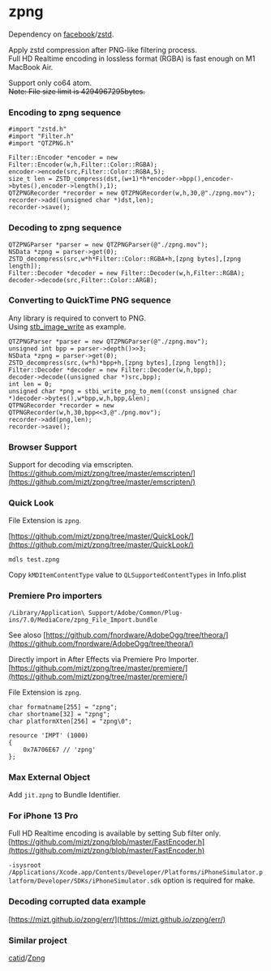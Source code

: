 # zpng

Dependency on [facebook](https://github.com/facebook)/[zstd](https://github.com/facebook/zstd).

Apply zstd compression after PNG-like filtering process.    
Full HD Realtime encoding in lossless format (RGBA) is fast enough on M1 MacBook Air.

Support only co64 atom.    
~~Note: File size limit is 4294967295bytes.~~

### Encoding to zpng sequence

```
#import "zstd.h"
#import "Filter.h"
#import "QTZPNG.h"
```

```
Filter::Encoder *encoder = new Filter::Encoder(w,h,Filter::Color::RGBA);
encoder->encode(src,Filter::Color::RGBA,5);
size_t len = ZSTD_compress(dst,(w+1)*h*encoder->bpp(),encoder->bytes(),encoder->length(),1);
QTZPNGRecorder *recorder = new QTZPNGRecorder(w,h,30,@"./zpng.mov");
recorder->add((unsigned char *)dst,len);
recorder->save();
```
### Decoding to zpng sequence

```
QTZPNGParser *parser = new QTZPNGParser(@"./zpng.mov");
NSData *zpng = parser->get(0);
ZSTD_decompress(src,w*h*Filter::Color::RGBA+h,[zpng bytes],[zpng length]);
Filter::Decoder *decoder = new Filter::Decoder(w,h,Filter::RGBA);
decoder->decode(src,Filter::Color::ARGB);
```

### Converting to QuickTime PNG sequence

Any library is required to convert to PNG.    
Using [stb_image_write](https://github.com/nothings/stb/blob/master/stb_image_write.h) as example.

```
QTZPNGParser *parser = new QTZPNGParser(@"./zpng.mov");
unsigned int bpp = parser->depth()>>3;
NSData *zpng = parser->get(0);
ZSTD_decompress(src,(w*h)*bpp+h,[zpng bytes],[zpng length]);
Filter::Decoder *decoder = new Filter::Decoder(w,h,bpp);
decoder->decode((unsigned char *)src,bpp);
int len = 0;    
unsigned char *png = stbi_write_png_to_mem((const unsigned char *)decoder->bytes(),w*bpp,w,h,bpp,&len);
QTPNGRecorder *recorder = new QTPNGRecorder(w,h,30,bpp<<3,@"./png.mov");
recorder->add(png,len);
recorder->save();
```

### Browser Support

Support for decoding via emscripten.    
[https://github.com/mizt/zpng/tree/master/emscripten/](https://github.com/mizt/zpng/tree/master/emscripten/)

### Quick Look

File Extension is `zpng`.

[https://github.com/mizt/zpng/tree/master/QuickLook/](https://github.com/mizt/zpng/tree/master/QuickLook/)

```
mdls test.zpng
```

Copy `kMDItemContentType` value  to `QLSupportedContentTypes` in Info.plist

### Premiere Pro importers

`/Library/Application\ Support/Adobe/Common/Plug-ins/7.0/MediaCore/zpng_File_Import.bundle`

See aloso  [https://github.com/fnordware/AdobeOgg/tree/theora/](https://github.com/fnordware/AdobeOgg/tree/theora/)

Directly import in After Effects via Premiere Pro Importer.    
[https://github.com/mizt/zpng/tree/master/premiere/](https://github.com/mizt/zpng/tree/master/premiere/)

File Extension is `zpng`.

```
char formatname[255] = "zpng";
char shortname[32] = "zpng";
char platformXten[256] = "zpng\0";
```

```
resource 'IMPT' (1000)
{
    0x7A706E67 // 'zpng'
};
```

### Max External Object

Add `jit.zpng` to Bundle Identifier.

### For iPhone 13 Pro

Full HD Realtime encoding is available by setting Sub filter only.
[https://github.com/mizt/zpng/blob/master/FastEncoder.h](https://github.com/mizt/zpng/blob/master/FastEncoder.h)

`-isysroot /Applications/Xcode.app/Contents/Developer/Platforms/iPhoneSimulator.platform/Developer/SDKs/iPhoneSimulator.sdk` option is required for make.

### Decoding corrupted data example

[https://mizt.github.io/zpng/err/](https://mizt.github.io/zpng/err/)

### Similar project

[catid](https://github.com/catid)/[Zpng](https://github.com/catid/Zpng)

